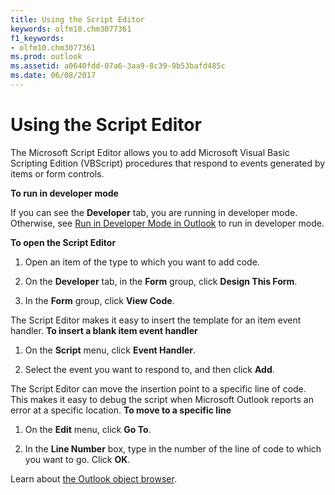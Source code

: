 ```yaml
---
title: Using the Script Editor
keywords: olfm10.chm3077361
f1_keywords:
- olfm10.chm3077361
ms.prod: outlook
ms.assetid: a0640fdd-07a6-3aa9-8c39-9b53bafd485c
ms.date: 06/08/2017
---
```



# Using the Script Editor

The Microsoft Script Editor allows you to add Microsoft Visual Basic Scripting Edition (VBScript) procedures that respond to events generated by items or form controls.

 **To run in developer mode**

If you can see the **Developer** tab, you are running in developer mode. Otherwise, see [Run in Developer Mode in Outlook](run-in-developer-mode-in-outlook.md) to run in developer mode.

 **To open the Script Editor**

1. Open an item of the type to which you want to add code.
    
2. On the **Developer** tab, in the **Form** group, click **Design This Form**.
    
3. In the **Form** group, click **View Code**.
    
The Script Editor makes it easy to insert the template for an item event handler.
 **To insert a blank item event handler**

1. On the **Script** menu, click **Event Handler**.
    
2. Select the event you want to respond to, and then click **Add**.
    
The Script Editor can move the insertion point to a specific line of code. This makes it easy to debug the script when Microsoft Outlook reports an error at a specific location.
 **To move to a specific line**

1. On the **Edit** menu, click **Go To**.
    
2. In the **Line Number** box, type in the number of the line of code to which you want to go. Click **OK**.
    
Learn about  [the Outlook object browser](about-the-outlook-object-browser.md).

